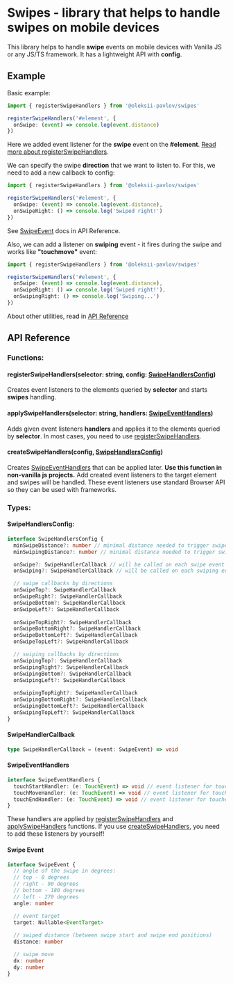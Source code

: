 # Swipes - library that helps to handle swipes on mobile devices

This library helps to handle **swipe** events on mobile devices with Vanilla JS or any JS/TS framework. It has a lightweight API with **config**.

## Example

Basic example:

```ts
import { registerSwipeHandlers } from '@oleksii-pavlov/swipes'

registerSwipeHandlers('#element', {
  onSwipe: (event) => console.log(event.distance)
})
```

Here we added event listener for the **swipe** event on the **#element**. [Read more about registerSwipeHandlers](#registerswipehandlersselector-string-config-swipehandlersconfig).

We can specify the swipe **direction** that we want to listen to. For this, we need to add a new callback to config:

```ts
import { registerSwipeHandlers } from '@oleksii-pavlov/swipes'

registerSwipeHandlers('#element', {
  onSwipe: (event) => console.log(event.distance),
  onSwipeRight: () => console.log('Swiped right!')
})
```

See [SwipeEvent](#swipe-event) docs in API Reference.

Also, we can add a listener on **swiping** event - it fires during the swipe and works like **"touchmove"** event:

```ts
import { registerSwipeHandlers } from '@oleksii-pavlov/swipes'

registerSwipeHandlers('#element', {
  onSwipe: (event) => console.log(event.distance),
  onSwipeRight: () => console.log('Swiped right!'),
  onSwipingRight: () => console.log('Swiping...')
})
```

About other utilities, read in [API Reference](#api-reference) 

## API Reference

### **Functions:**
#### registerSwipeHandlers(selector: string, config: [SwipeHandlersConfig](#swipehandlersconfig))
Creates event listeners to the elements queried by **selector** and starts **swipes** handling.

#### applySwipeHandlers(selector: string, handlers: [SwipeEventHandlers](#swipeeventhandlers))
Adds given event listeners **handlers** and applies it to the elements queried by **selector**. In most cases, you need to use [registerSwipeHandlers](#registerswipehandlersselector-string-config-swipehandlersconfig).

#### createSwipeHandlers(config, [SwipeHandlersConfig](#swipehandlersconfig))
Creates [SwipeEventHandlers](#swipeeventhandlers) that can be applied later. 
**Use this function in non-vanilla js projects.** Add created event listeners to the target element and swipes will be handled. These event listeners use standard Browser API so they can be used with frameworks.

### **Types:**
#### SwipeHandlersConfig:
```ts
interface SwipeHandlersConfig {
  minSwipeDistance?: number // minimal distance needed to trigger swipe event
  minSwipingDistance?: number // minimal distance needed to trigger swiping event

  onSwipe?: SwipeHandlerCallback // will be called on each swipe event (any direction)
  onSwiping?: SwipeHandlerCallback // will be called on each swiping event (any direction)

  // swipe callbacks by directions 
  onSwipeTop?: SwipeHandlerCallback
  onSwipeRight?: SwipeHandlerCallback
  onSwipeBottom?: SwipeHandlerCallback
  onSwipeLeft?: SwipeHandlerCallback
  
  onSwipeTopRight?: SwipeHandlerCallback
  onSwipeBottomRight?: SwipeHandlerCallback
  onSwipeBottomLeft?: SwipeHandlerCallback
  onSwipeTopLeft?: SwipeHandlerCallback

  // swiping callbacks by directions
  onSwipingTop?: SwipeHandlerCallback
  onSwipingRight?: SwipeHandlerCallback
  onSwipingBottom?: SwipeHandlerCallback
  onSwipingLeft?: SwipeHandlerCallback
  
  onSwipingTopRight?: SwipeHandlerCallback
  onSwipingBottomRight?: SwipeHandlerCallback
  onSwipingBottomLeft?: SwipeHandlerCallback
  onSwipingTopLeft?: SwipeHandlerCallback
}
```

#### SwipeHandlerCallback
```ts
type SwipeHandlerCallback = (event: SwipeEvent) => void
```

#### SwipeEventHandlers
```ts
interface SwipeEventHandlers {
  touchStartHandler: (e: TouchEvent) => void // event listener for touchstart event
  touchMoveHandler: (e: TouchEvent) => void // event listener for touchmove event
  touchEndHandler: (e: TouchEvent) => void // event listener for touchend event
}
```
These handlers are applied by [registerSwipeHandlers](#registerswipehandlersselector-string-config-swipehandlersconfig) and [applySwipeHandlers](#applyswipehandlersselector-string-handlers-swipeeventhandlers) functions. If you use [createSwipeHandlers](#createswipehandlersconfig-swipehandlersconfig), you need to add these listeners by yourself!

#### Swipe Event
```ts
interface SwipeEvent {
  // angle of the swipe in degrees:
  // top - 0 degrees
  // right - 90 degrees
  // bottom - 180 degrees
  // left - 270 degrees
  angle: number

  // event target
  target: Nullable<EventTarget>
  
  // swiped distance (between swipe start and swipe end positions)
  distance: number

  // swipe move
  dx: number
  dy: number
}
```